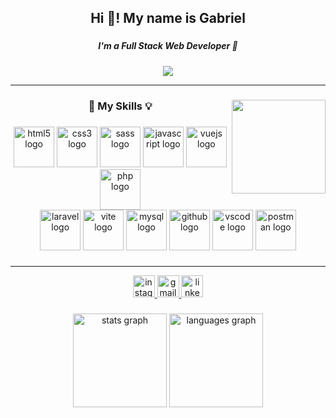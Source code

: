 <h2 align="center">Hi 👋! My name is Gabriel</h2>

###

<h5 align="center">I'm a Full Stack Web Developer 💛</h5>

###

<div align="center">
  <img src="https://visitor-badge.laobi.icu/badge?page_id=PinoGabriel.PinoGabriel&"  />
</div>

---

###

<img align="right" height="150" src="https://media.licdn.com/dms/image/D4D03AQGHGb7Z1G4WLA/profile-displayphoto-shrink_800_800/0/1710855116770?e=1718841600&v=beta&t=Axc4zb_nAHI3aruExoBetHLHJ-wPZhYWQO_WMYCudjk"  />

<h3 align="center">🧠 My Skills 💡</h3>

###

<div align="center">
  <img src="https://skillicons.dev/icons?i=html" height="65" alt="html5 logo"  />
  <img src="https://skillicons.dev/icons?i=css" height="65" alt="css3 logo"  />
  <img src="https://skillicons.dev/icons?i=sass" height="65" alt="sass logo"  />
  <img src="https://skillicons.dev/icons?i=js" height="65" alt="javascript logo"  />
  <img src="https://skillicons.dev/icons?i=vue" height="65" alt="vuejs logo"  />
  <img src="https://skillicons.dev/icons?i=php" height="65" alt="php logo"  />
</div>

<div align="center">
  <img src="https://skillicons.dev/icons?i=laravel" height="65" alt="laravel logo"  />
  <img src="https://skillicons.dev/icons?i=vite" height="65" alt="vite logo"  />
  <img src="https://skillicons.dev/icons?i=mysql" height="65" alt="mysql logo"  />
  <img src="https://skillicons.dev/icons?i=github" height="65" alt="github logo"  />
  <img src="https://skillicons.dev/icons?i=vscode" height="65" alt="vscode logo"  />
  <img src="https://skillicons.dev/icons?i=postman" height="65" alt="postman logo"  />
</div>

###

---

<div align="center">
  <a href="https://www.instagram.com/pinogabriel/?hl=it" target="_blank">
    <img src="https://img.shields.io/static/v1?message=Instagram&logo=instagram&label=&color=E4405F&logoColor=white&labelColor=&style=for-the-badge" height="35" alt="instagram logo"  />
  </a>
  <a href="mailto:pinogabriel01@gmail.com" target="_blank">
    <img src="https://img.shields.io/static/v1?message=Gmail&logo=gmail&label=&color=D14836&logoColor=white&labelColor=&style=for-the-badge" height="35" alt="gmail logo"  />
  </a>
  <a href="https://www.linkedin.com/in/gabriel-pino-01739b1b6/" target="_blank">
    <img src="https://img.shields.io/static/v1?message=LinkedIn&logo=linkedin&label=&color=0077B5&logoColor=white&labelColor=&style=for-the-badge" height="35" alt="linkedin logo"  />
  </a>
</div>

###

<div align="center">
  <img src="https://github-readme-stats.vercel.app/api?username=PinoGabriel&hide_title=false&hide_rank=false&show_icons=true&include_all_commits=true&count_private=true&disable_animations=false&theme=dracula&locale=en&hide_border=false&order=1" height="150" alt="stats graph"  />
  <img src="https://github-readme-stats.vercel.app/api/top-langs?username=PinoGabriel&locale=en&hide_title=false&layout=compact&card_width=320&langs_count=5&theme=dracula&hide_border=false&order=2" height="150" alt="languages graph"  />
</div>
